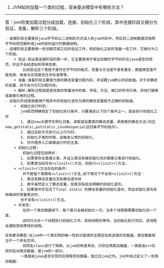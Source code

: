 1. JVM如何加载一个类的过程，双亲委派模型中有哪些方法？

___

答：jvm将类加载过程分成加载，连接，初始化三个阶段，其中连接阶段又细分为验证，准备，解析三个阶段。

    - 装载阶段主要是将java字节码以二进制的方式读入到jvm内存中，然后将二进制数据流按照字节码规范解析成jvm内部的运行时数据结构。
    - 连接阶段主要是做一些加载完成之后的验证工作，和初始化之前的准备一些工作，它细分为三个阶段。
        + 验证:验证是连接阶段的第一步，它主要是用于保证加载的字节码符合java语言的规范，并且不会给虚拟机带来危害。
            比如验证这个类是不是符合字节码的格式、变量与方法是不是有重复、数据类型是不是有效、继承与实现是否合乎标准等等。
        + 准备:准备阶段主要是为类的静态变量分配内存，并设置jvm默认的初始值。对于非静态的变量，则不会为它们分配内存。
        + 解析:解析过程就是查找类的常量池中的类，字段，方法，接口的符号引用，将他们替换成直接引用的过程。
    - 初始化阶段是根据用户程序中的初始化语句为类的静态变量赋予正确的初始值。
        +  初始化执行时机:
           jvm规范明确规定了初始化执行条件，只要满足以下四个条件之一，就会执行初始化工作
           1. 通过new关键字实例化对象、读取或设置类的静态变量、调用类的静态方法(对应new,getstatic,putstatic,invokespecial这四条字节码指令）。
           2. 通过反射方式执行以上行为时。
           3. 初始化子类的时候，会触发父类的初始化。
           4. 作为程序入口直接运行时的主类。
        + 初始化过程:
            初始化过程包括两步：
           1. 如果类存在直接父类，并且父类没有被初始化则对直接父类进行初始化。
           2. 如果类当前存在<clinit>()方法，则执行<clinit>()方法。
        + <clinit>()方法存在的条件:
            并不是每个类都有<clinit>()方法,如下情况下不会有<clinit>()方法：
           1. 类没有静态变量也没有静态语句块
           2. 类中虽然定义了静态变量，但是没有给出明确的初始化语句。
           3. 如果类中仅包含了final static 的静态变量的初始化语句，而且初始化语句采用编译时常量表达时，
           也不会有<clinit>()方法。
        + 并发性:
            在同一个类加载器域下，每个类只会被初始化一次，当多个线程都需要初始化同一个类，
            这时只允许一个线程执行初始化工作，其他线程则等待。当初始化执行完后，该线程会通知其他等待的线程。
            
    双亲委派模型:在jvm中一个类实例的唯一性标识是类的全限定名和该类的加载器，类加载器相当于一个命名空间，
            将同名class进行了隔离。从jvm的角度来说，只存在两类加载器，一类是由c++实现的启动类加载器，是jvm的一部分，
           一类是由java语言实现的应用程序加载器，独立在jvm之外。jkd中自己定义了一些类加载器: